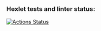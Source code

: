 ### Hexlet tests and linter status:
[![Actions Status](https://github.com/Kukozh/python-project-lvl1/workflows/hexlet-check/badge.svg)](https://github.com/Kukozh/python-project-lvl1/actions)